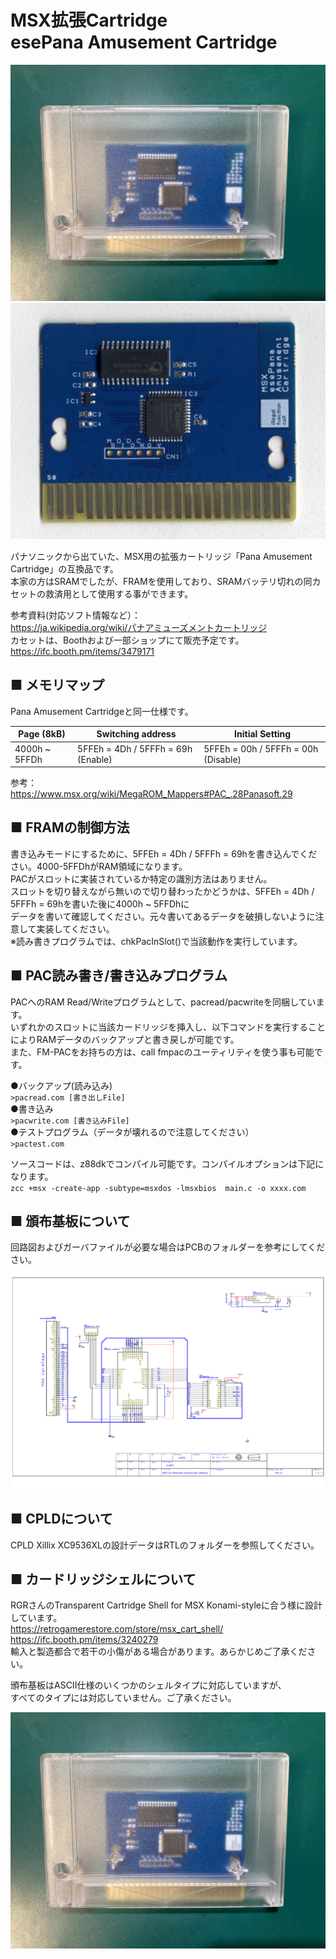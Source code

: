 # MSX拡張Cartridge<BR>esePana Amusement Cartridge  
![ケース入り](./PCB/Image3.jpg)  
![ケース無し](./PCB/Image1.jpg)  

パナソニックから出ていた、MSX用の拡張カートリッジ「Pana Amusement Cartridge」の互換品です。  
本家の方はSRAMでしたが、FRAMを使用しており、SRAMバッテリ切れの同カセットの救済用として使用する事ができます。

参考資料(対応ソフト情報など）：  
https://ja.wikipedia.org/wiki/パナアミューズメントカートリッジ  
カセットは、Boothおよび一部ショップにて販売予定です。  
https://ifc.booth.pm/items/3479171  

## ■ メモリマップ

Pana Amusement Cartridgeと同一仕様です。

| Page (8kB)    | Switching address                  | Initial Setting                     |
| ------------- | ---------------------------------- | ----------------------------------- |
| 4000h ~ 5FFDh | 5FFEh = 4Dh / 5FFFh = 69h (Enable) | 5FFEh = 00h / 5FFFh = 00h (Disable) |

参考：  
https://www.msx.org/wiki/MegaROM_Mappers#PAC_.28Panasoft.29
  
## ■ FRAMの制御方法
書き込みモードにするために、5FFEh = 4Dh / 5FFFh = 69hを書き込んでください。4000-5FFDhがRAM領域になります。  
PACがスロットに実装されているか特定の識別方法はありません。  
スロットを切り替えながら無いので切り替わったかどうかは、5FFEh = 4Dh / 5FFFh = 69hを書いた後に4000h ~ 5FFDhに  
データを書いて確認してください。元々書いてあるデータを破損しないように注意して実装してください。  
※読み書きプログラムでは、chkPacInSlot()で当該動作を実行しています。  

## ■ PAC読み書き/書き込みプログラム
PACへのRAM Read/Writeプログラムとして、pacread/pacwriteを同梱しています。   
いずれかのスロットに当該カードリッジを挿入し、以下コマンドを実行することによりRAMデータのバックアップと書き戻しが可能です。  
また、FM-PACをお持ちの方は、call fmpacのユーティリティを使う事も可能です。  

●バックアップ(読み込み)  
`>pacread.com [書き出しFile]`  
●書き込み  
`>pacwrite.com [書き込みFile]`  
●テストプログラム（データが壊れるので注意してください）  
`>pactest.com`  

ソースコードは、z88dkでコンパイル可能です。コンパイルオプションは下記になります。  
`zcc +msx -create-app -subtype=msxdos -lmsxbios  main.c -o xxxx.com`  
  
  
## ■ 頒布基板について
回路図およびガーバファイルが必要な場合はPCBのフォルダーを参考にしてください。  
<img src="./PCB/Schematic/esePAC.png" width=800>  
  
## ■ CPLDについて
CPLD Xillix XC9536XLの設計データはRTLのフォルダーを参照してください。  
  
## ■ カードリッジシェルについて
RGRさんのTransparent Cartridge Shell for MSX Konami-styleに合う様に設計しています。  
https://retrogamerestore.com/store/msx_cart_shell/  
https://ifc.booth.pm/items/3240279  
輸入と製造都合で若干の小傷がある場合があります。あらかじめご了承ください。  
  
頒布基板はASCII仕様のいくつかのシェルタイプに対応していますが、  
すべてのタイプには対応していません。ご了承ください。  
  
![ケース入り](./PCB/Image3.jpg)


